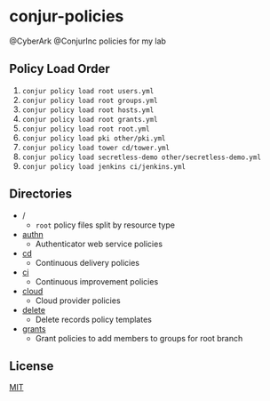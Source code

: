 # conjur-policies
@CyberArk @ConjurInc policies for my lab

## Policy Load Order

1. `conjur policy load root users.yml`
2. `conjur policy load root groups.yml`
3. `conjur policy load root hosts.yml`
4. `conjur policy load root grants.yml`
5. `conjur policy load root root.yml`
6. `conjur policy load pki other/pki.yml`
7. `conjur policy load tower cd/tower.yml`
8. `conjur policy load secretless-demo other/secretless-demo.yml`
9. `conjur policy load jenkins ci/jenkins.yml`

## Directories

* /
  * `root` policy files split by resource type
* [authn](authn)
  * Authenticator web service policies
* [cd](cd)
  * Continuous delivery policies
* [ci](ci)
  * Continuous improvement policies
* [cloud](cloud)
  * Cloud provider policies
* [delete](delete)
  * Delete records policy templates
* [grants](grants)
  * Grant policies to add members to groups for root branch

## License

[MIT](LICENSE)